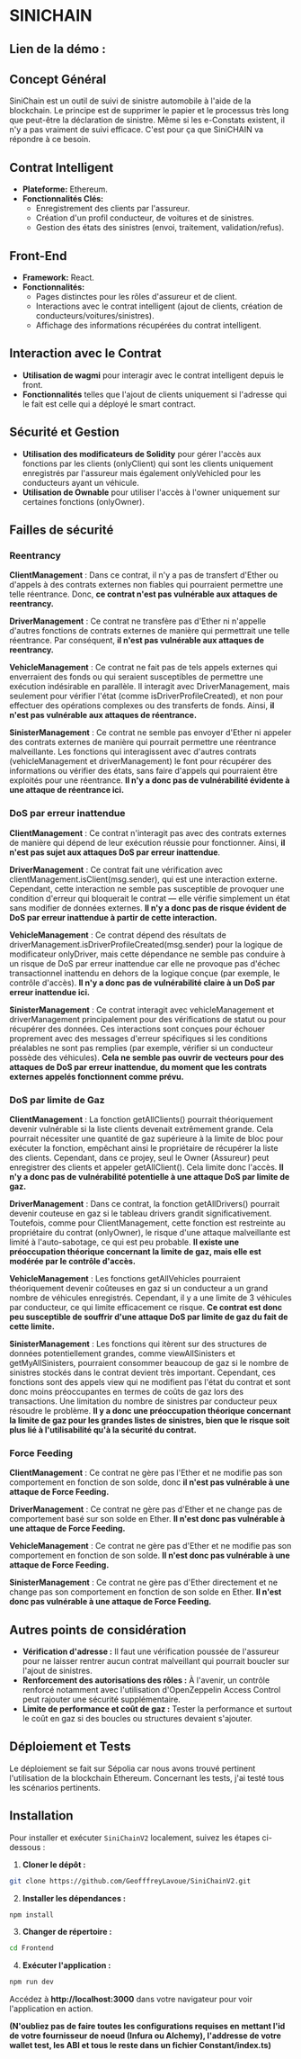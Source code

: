 # SINICHAIN

## Lien de la démo : 

## Concept Général

SiniChain est un outil de suivi de sinistre automobile à l'aide de la blockchain. Le principe est de supprimer le papier et le processus très long que peut-être la déclaration de sinistre. Même si les e-Constats existent, il n'y a pas vraiment de suivi efficace. C'est pour ça que SiniCHAIN va répondre à ce besoin.

## Contrat Intelligent

- **Plateforme:** Ethereum.
- **Fonctionnalités Clés:**
  - Enregistrement des clients par l'assureur.
  - Création d'un profil conducteur, de voitures et de sinistres.
  - Gestion des états des sinistres (envoi, traitement, validation/refus).

## Front-End

- **Framework:** React.
- **Fonctionnalités:**
  - Pages distinctes pour les rôles d'assureur et de client.
  - Interactions avec le contrat intelligent (ajout de clients, création de conducteurs/voitures/sinistres).
  - Affichage des informations récupérées du contrat intelligent.

## Interaction avec le Contrat

- **Utilisation de wagmi** pour interagir avec le contrat intelligent depuis le front.
- **Fonctionnalités** telles que l'ajout de clients uniquement si l'adresse qui le fait est celle qui a déployé le smart contract.

## Sécurité et Gestion

- **Utilisation des modificateurs de Solidity** pour gérer l'accès aux fonctions par les clients (onlyClient) qui sont les clients uniquement enregistrés par l'assureur mais également onlyVehicled pour les conducteurs ayant un véhicule.
- **Utilisation de Ownable** pour utiliser l'accès à l'owner uniquement sur certaines fonctions (onlyOwner).

## Failles de sécurité

### Reentrancy

**ClientManagement** :  Dans ce contrat, il n'y a pas de transfert d'Ether ou d'appels à des contrats externes non fiables qui pourraient permettre une telle réentrance. Donc, **ce contrat n'est pas vulnérable aux attaques de reentrancy.**

**DriverManagement** : Ce contrat ne transfère pas d'Ether ni n'appelle d'autres fonctions de contrats externes de manière qui permettrait une telle réentrance. Par conséquent, **il n'est pas vulnérable aux attaques de reentrancy.**

**VehicleManagement** : Ce contrat ne fait pas de tels appels externes qui enverraient des fonds ou qui seraient susceptibles de permettre une exécution indésirable en parallèle. Il interagit avec DriverManagement, mais seulement pour vérifier l'état (comme isDriverProfileCreated), et non pour effectuer des opérations complexes ou des transferts de fonds. Ainsi, **il n'est pas vulnérable aux attaques de réentrance.**

**SinisterManagement** : Ce contrat ne semble pas envoyer d'Ether ni appeler des contrats externes de manière qui pourrait permettre une réentrance malveillante. Les fonctions qui interagissent avec d'autres contrats (vehicleManagement et driverManagement) le font pour récupérer des informations ou vérifier des états, sans faire d'appels qui pourraient être exploités pour une réentrance. **Il n'y a donc pas de vulnérabilité évidente à une attaque de réentrance ici.**

### DoS par erreur inattendue

**ClientManagement** : Ce contrat n'interagit pas avec des contrats externes de manière qui dépend de leur exécution réussie pour fonctionner. Ainsi, **il n'est pas sujet aux attaques DoS par erreur inattendue**.

**DriverManagement** : Ce contrat fait une vérification avec clientManagement.isClient(msg.sender), qui est une interaction externe. Cependant, cette interaction ne semble pas susceptible de provoquer une condition d'erreur qui bloquerait le contrat — elle vérifie simplement un état sans modifier de données externes. **Il n'y a donc pas de risque évident de DoS par erreur inattendue à partir de cette interaction.**

**VehicleManagement** : Ce contrat dépend des résultats de driverManagement.isDriverProfileCreated(msg.sender) pour la logique de modificateur onlyDriver, mais cette dépendance ne semble pas conduire à un risque de DoS par erreur inattendue car elle ne provoque pas d'échec transactionnel inattendu en dehors de la logique conçue (par exemple, le contrôle d'accès). **Il n'y a donc pas de vulnérabilité claire à un DoS par erreur inattendue ici.**

**SinisterManagement** : Ce contrat interagit avec vehicleManagement et driverManagement principalement pour des vérifications de statut ou pour récupérer des données. Ces interactions sont conçues pour échouer proprement avec des messages d'erreur spécifiques si les conditions préalables ne sont pas remplies (par exemple, vérifier si un conducteur possède des véhicules). **Cela ne semble pas ouvrir de vecteurs pour des attaques de DoS par erreur inattendue, du moment que les contrats externes appelés fonctionnent comme prévu.**

### DoS par limite de Gaz

**ClientManagement** : La fonction getAllClients() pourrait théoriquement devenir vulnérable si la liste clients devenait extrêmement grande. Cela pourrait nécessiter une quantité de gaz supérieure à la limite de bloc pour exécuter la fonction, empêchant ainsi le propriétaire de récupérer la liste des clients. Cependant, dans ce projey, seul le Owner (Assureur) peut enregistrer des clients et appeler getAllClient(). Cela limite donc l'accès. **Il n'y a donc pas de vulnérabilité potentielle à une attaque DoS par limite de gaz.**

**DriverManagement** : Dans ce contrat, la fonction getAllDrivers() pourrait devenir couteuse en gaz si le tableau drivers grandit significativement. Toutefois, comme pour ClientManagement, cette fonction est restreinte au propriétaire du contrat (onlyOwner), le risque d'une attaque malveillante est limité à l'auto-sabotage, ce qui est peu probable. **Il existe une préoccupation théorique concernant la limite de gaz, mais elle est modérée par le contrôle d'accès.**

**VehicleManagement** : Les fonctions getAllVehicles pourraient théoriquement devenir coûteuses en gaz si un conducteur a un grand nombre de véhicules enregistrés. Cependant, il y a une limite de 3 véhicules par conducteur, ce qui limite efficacement ce risque. **Ce contrat est donc peu susceptible de souffrir d'une attaque DoS par limite de gaz du fait de cette limite.**

**SinisterManagement** : Les fonctions qui itèrent sur des structures de données potentiellement grandes, comme viewAllSinisters et getMyAllSinisters, pourraient consommer beaucoup de gaz si le nombre de sinistres stockés dans le contrat devient très important. Cependant, ces fonctions sont des appels view qui ne modifient pas l'état du contrat et sont donc moins préoccupantes en termes de coûts de gaz lors des transactions. Une limitation du nombre de sinistres par conducteur peux résoudre le problème. **Il y a donc une préoccupation théorique concernant la limite de gaz pour les grandes listes de sinistres, bien que le risque soit plus lié à l'utilisabilité qu'à la sécurité du contrat.**

### Force Feeding

**ClientManagement** : Ce contrat ne gère pas l'Ether et ne modifie pas son comportement en fonction de son solde, donc **il n'est pas vulnérable à une attaque de Force Feeding.**

**DriverManagement** : Ce contrat ne gère pas d'Ether et ne change pas de comportement basé sur son solde en Ether. **Il n'est donc pas vulnérable à une attaque de Force Feeding.**

**VehicleManagement** : Ce contrat ne gère pas d'Ether et ne modifie pas son comportement en fonction de son solde. **Il n'est donc pas vulnérable à une attaque de Force Feeding.**

**SinisterManagement** : Ce contrat ne gère pas d'Ether directement et ne change pas son comportement en fonction de son solde en Ether. **Il n'est donc pas vulnérable à une attaque de Force Feeding.**

## Autres points de considération

- **Vérification d'adresse :** Il faut une vérification poussée de l'assureur pour ne laisser rentrer aucun contrat malveillant qui pourrait boucler sur l'ajout de sinistres.
- **Renforcement des autorisations des rôles :** À l'avenir, un contrôle renforcé notamment avec l'utilisation d'OpenZeppelin Access Control peut rajouter une sécurité supplémentaire.
- **Limite de performance et coût de gaz :** Tester la performance et surtout le coût en gaz si des boucles ou structures devaient s'ajouter.

## Déploiement et Tests

Le déploiement se fait sur Sépolia car nous avons trouvé pertinent l'utilisation de la blockchain Ethereum. Concernant les tests, j'ai testé tous les scénarios pertinents.

## Installation

Pour installer et exécuter `SiniChainV2` localement, suivez les étapes ci-dessous :

1. **Cloner le dépôt :**

  ```bash
  git clone https://github.com/GeofffreyLavoue/SiniChainV2.git
  ```

2. **Installer les dépendances :**

  ```bash
  npm install
  ```

3. **Changer de répertoire :**

  ```bash
  cd Frontend
  ```

4. **Exécuter l'application :**

  ```bash
  npm run dev
  ```

Accédez à **http://localhost:3000** dans votre navigateur pour voir l'application en action.

**(N'oubliez pas de faire toutes les configurations requises en mettant l'id de votre fournisseur de noeud (Infura ou Alchemy), l'addresse de votre wallet test, les ABI et tous le reste dans un fichier Constant/index.ts)**

